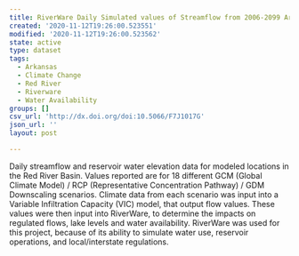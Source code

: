 ```yaml
---
title: RiverWare Daily Simulated values of Streamflow from 2006-2099 Arkansas
created: '2020-11-12T19:26:00.523551'
modified: '2020-11-12T19:26:00.523562'
state: active
type: dataset
tags:
  - Arkansas
  - Climate Change
  - Red River
  - Riverware
  - Water Availability
groups: []
csv_url: 'http://dx.doi.org/doi:10.5066/F7J1017G'
json_url: ''
layout: post

---
```

Daily streamflow and reservoir water elevation data for modeled locations in the Red River Basin. Values reported are for 18 different GCM (Global Climate Model) / RCP (Representative Concentration Pathway) / GDM Downscaling scenarios. Climate data from each scenario was input into a Variable Infiltration Capacity (VIC) model, that output flow values. These values were then input into RiverWare, to determine the impacts on regulated flows, lake levels and water availability. RiverWare was used for this project, because of its ability to simulate water use, reservoir operations, and local/interstate regulations.
